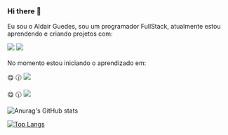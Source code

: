 ### Hi there 👋
 Eu sou o Aldair Guedes, sou um programador FullStack, atualmente estou aprendendo e criando projetos com: 

<img src="https://img.shields.io/badge/HTML5-E34F26?style=for-the-badge&logo=html5&logoColor=white"/> 

<img src="https://img.shields.io/badge/CSS3-1572B6?style=for-the-badge&logo=css3&logoColor=white"/> 
<br> 
<br>
   No momento estou iniciando o aprendizado em:

  :yum: :clock130: <img src="https://img.shields.io/badge/JavaScript-F7DF1E?style=for-the-badge&logo=javascript&logoColor=blac"/>
  
   :yum:  :clock1130: <img src="https://img.shields.io/badge/React-20232A?style=for-the-badge&logo=react&logoColor=61DAF"/>
   

![Anurag's GitHub stats](https://github-readme-stats.vercel.app/api?username=Silvaguedes&show_icons=true&theme=transparent)   

[![Top Langs](https://github-readme-stats.vercel.app/api/top-langs/?username=Silvaguedes)](https://github.com/anuraghazra/github-readme-stats)











